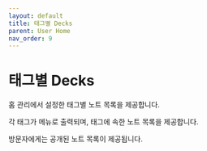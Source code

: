 ```yaml
---
layout: default
title: 태그별 Decks
parent: User Home
nav_order: 9
---
```


# 태그별 Decks

홈 관리에서 설정한 태그별 노트 목록을 제공합니다.

각 태그가 메뉴로 출력되며, 태그에 속한 노트 목록을 제공합니다.

방문자에게는 공개된 노트 목록이 제공됩니다.
